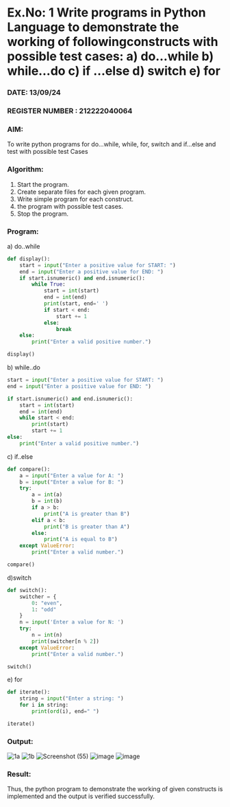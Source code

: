 # Ex.No: 1 Write programs in Python Language to demonstrate the working of followingconstructs with possible test cases: a) do…while b) while…do c) if …else d) switch e) for 

### DATE: 13/09/24                                                                          
### REGISTER NUMBER : 212222040064

### AIM:  
To write python programs for do…while, while, for, switch and if…else and test with possible test 
Cases 

### Algorithm:
1. Start the program.
2. Create separate files for each given program.
3. Write simple program for each construct.
4.  the program with possible test cases.
5. Stop the program.
### Program:
a) do..while

```python
def display(): 
    start = input("Enter a positive value for START: ") 
    end = input("Enter a positive value for END: ") 
    if start.isnumeric() and end.isnumeric(): 
        while True: 
            start = int(start) 
            end = int(end) 
            print(start, end=' ') 
            if start < end: 
                start += 1 
            else: 
                break 
    else: 
        print("Enter a valid positive number.")

display()

```
b) while..do

```python
start = input("Enter a positive value for START: ") 
end = input("Enter a positive value for END: ") 

if start.isnumeric() and end.isnumeric(): 
    start = int(start) 
    end = int(end) 
    while start < end: 
        print(start) 
        start += 1 
else: 
    print("Enter a valid positive number.")

```
c) if..else
```python
def compare(): 
    a = input("Enter a value for A: ") 
    b = input("Enter a value for B: ") 
    try: 
        a = int(a) 
        b = int(b) 
        if a > b: 
            print("A is greater than B") 
        elif a < b: 
            print("B is greater than A") 
        else: 
            print("A is equal to B") 
    except ValueError: 
        print("Enter a valid number.")

compare()

```
d)switch
```python
def switch(): 
    switcher = { 
        0: "even", 
        1: "odd" 
    } 
    n = input('Enter a value for N: ') 
    try: 
        n = int(n) 
        print(switcher[n % 2]) 
    except ValueError: 
        print("Enter a valid number.")

switch()

```
e) for
```python
def iterate(): 
    string = input("Enter a string: ") 
    for i in string: 
        print(ord(i), end=" ") 

iterate()

```



### Output:


![1a](https://github.com/user-attachments/assets/c06152d5-160b-426d-8049-b47f05763b8f)
![1b](https://github.com/user-attachments/assets/e812d4cd-3b87-47db-a8fd-d6c614c2103f)
![Screenshot (55)](https://github.com/user-attachments/assets/2c43d1e1-26fc-4a68-860f-4c9d11e14da0)
![image](https://github.com/user-attachments/assets/ad165e89-95c2-433c-b8f0-db3d9f617de9)
![image](https://github.com/user-attachments/assets/953d3a2c-19c9-4d38-9207-93d044e314d0)


### Result:
Thus, the python program to demonstrate the working of given constructs is implemented and the output is verified successfully.


